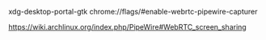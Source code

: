 xdg-desktop-portal-gtk
chrome://flags/#enable-webrtc-pipewire-capturer

https://wiki.archlinux.org/index.php/PipeWire#WebRTC_screen_sharing
